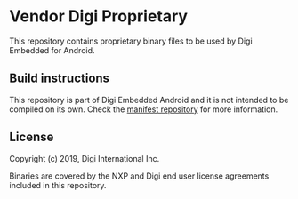 Vendor Digi Proprietary
=======================
This repository contains proprietary binary files to be used by Digi Embedded
for Android.

Build instructions
------------------
This repository is part of Digi Embedded Android and it is
not intended to be compiled on its own. Check the [manifest
repository](https://github.com/digi-embedded/dea-manifest) for more
information.

License
-------
Copyright (c) 2019, Digi International Inc.

Binaries are covered by the NXP and Digi end user license agreements included
in this repository.
